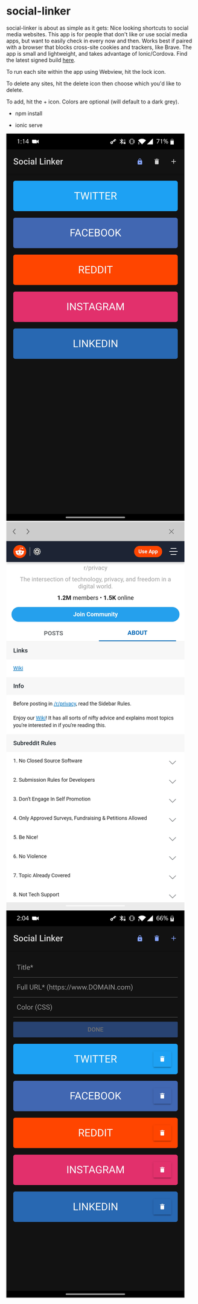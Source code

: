 # social-linker
social-linker is about as simple as it gets: Nice looking shortcuts to social media websites. This app is for people that don't like or use social media apps, but want to easily check in every now and then. Works best if paired with a browser that blocks cross-site cookies and trackers, like Brave. The app is small and lightweight, and takes advantage of Ionic/Cordova. Find the latest signed build <a href="https://github.com/pslyman/social-linker/tree/main/resources/builds">here</a>.

To run each site within the app using Webview, hit the lock icon. 

To delete any sites, hit the delete icon then choose which you'd like to delete.

To add, hit the + icon. Colors are optional (will default to a dark grey).

- npm install

- ionic serve

![Screenshot](./src/assets/imgs/screenshot.jpg)
![Screenshot](./src/assets/imgs/screenshot2.jpg)
![Screenshot](./src/assets/imgs/screenshot3.jpg)